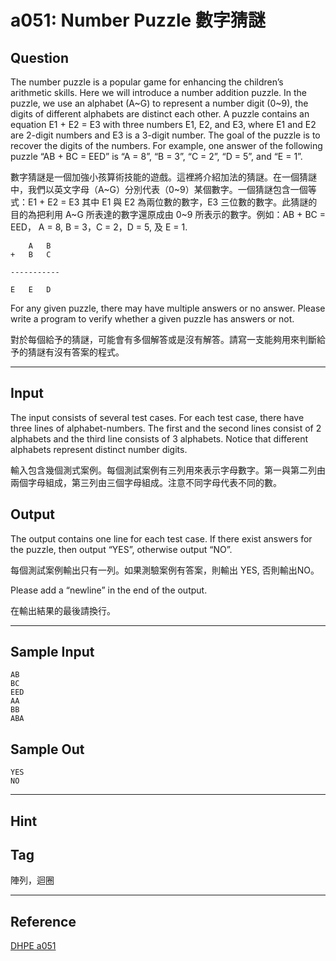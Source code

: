 # a051: Number Puzzle 數字猜謎

## Question
The number puzzle is a popular game for enhancing the children’s arithmetic skills. Here we will introduce a number addition puzzle. In the puzzle, we use an alphabet (A\~G) to represent a number digit (0\~9), the digits of different alphabets are distinct each other. A puzzle contains an equation E1 + E2 = E3 with three numbers E1, E2, and E3, where E1 and E2 are 2-digit numbers and E3 is a 3-digit number. The goal of the puzzle is to recover the digits of the numbers. For example, one answer of the following puzzle “AB + BC = EED” is “A = 8”, “B = 3”, “C = 2”, “D = 5”, and “E = 1”.

數字猜謎是一個加強小孩算術技能的遊戲。這裡將介紹加法的猜謎。在一個猜謎中，我們以英文字母（A\~G）分別代表（0\~9）某個數字。一個猜謎包含一個等式：E1 + E2 = E3 其中 E1 與 E2 為兩位數的數字，E3 三位數的數字。此猜謎的目的為把利用 A\~G 所表達的數字還原成由 0\~9 所表示的數字。例如：AB + BC = EED， A = 8, B = 3，C = 2，D = 5, 及 E = 1.　    

```
 	A	B
+	B	C

-----------

E	E	D
```

For any given puzzle, there may have multiple answers or no answer. Please write a program to verify whether a given puzzle has answers or not.

對於每個給予的猜謎，可能會有多個解答或是沒有解答。請寫一支能夠用來判斷給予的猜謎有沒有答案的程式。

---

## Input
The input consists of several test cases. For each test case, there have three lines of alphabet-numbers. The first and the second lines consist of 2 alphabets and the third line consists of 3 alphabets. Notice that different alphabets represent distinct number digits.

輸入包含幾個測式案例。每個測試案例有三列用來表示字母數字。第一與第二列由兩個字母組成，第三列由三個字母組成。注意不同字母代表不同的數。

## Output
The output contains one line for each test case. If there exist answers for the puzzle, then output “YES”, otherwise output “NO”.

每個測試案例輸出只有一列。如果測驗案例有答案，則輸出 YES, 否則輸出NO。

Please add a “newline” in the end of the output.

在輸出結果的最後請換行。

---

## Sample Input
```
AB 
BC 
EED 
AA 
BB 
ABA
```

## Sample Out
```
YES 
NO
```

---

## Hint

## Tag
陣列，迴圈

---
## Reference
[DHPE a051](http://134.208.12.72/ShowProblem?problemid=a051)
